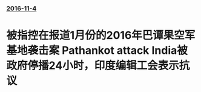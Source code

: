 ### [2016-11-4](/zh/news/2016/11/4/index.md)

##### 
# 被指控在报道1月份的2016年巴谭果空军基地袭击案 Pathankot attack India被政府停播24小时，印度编辑工会表示抗议



